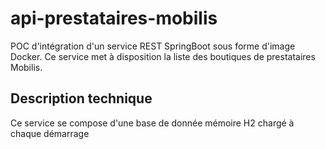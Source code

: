 # api-prestataires-mobilis

POC d'intégration d'un service REST SpringBoot sous forme d'image Docker.
Ce service met à disposition la liste des boutiques de prestataires Mobilis.

## Description technique

Ce service se compose d'une base de donnée mémoire H2 chargé à chaque démarrage